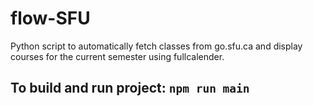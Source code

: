 # flow-SFU

Python script to automatically fetch classes from go.sfu.ca and display courses for the current semester using fullcalender.

## To build and run project: `npm run main`
